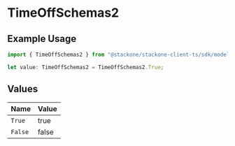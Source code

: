 # TimeOffSchemas2

## Example Usage

```typescript
import { TimeOffSchemas2 } from "@stackone/stackone-client-ts/sdk/models/shared";

let value: TimeOffSchemas2 = TimeOffSchemas2.True;
```

## Values

| Name    | Value   |
| ------- | ------- |
| `True`  | true    |
| `False` | false   |